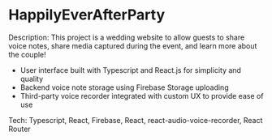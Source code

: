# HappilyEverAfterParty

Description: This project is a wedding website to allow guests to share voice notes, 
share media captured during the event, and learn more about the couple!

- User interface built with Typescript and React.js for simplicity and quality
- Backend voice note storage using Firebase Storage uploading
- Third-party voice recorder integrated with custom UX to provide ease of use

Tech: Typescript, React, Firebase, React, react-audio-voice-recorder, React Router

